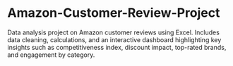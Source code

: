 # Amazon-Customer-Review-Project
Data analysis project on Amazon customer reviews using Excel. Includes data cleaning, calculations, and an interactive dashboard highlighting key insights such as competitiveness index, discount impact, top-rated brands, and engagement by category.
